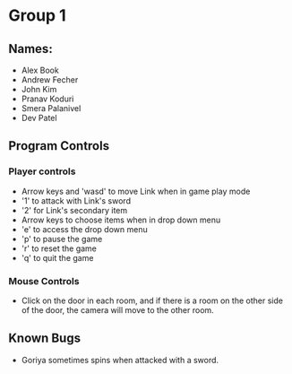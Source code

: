 # Group 1
## Names:
- Alex Book
- Andrew Fecher
- John Kim
- Pranav Koduri
- Smera Palanivel
- Dev Patel

## Program Controls
### Player controls
- Arrow keys and 'wasd' to move Link when in game play mode
- '1' to attack with Link's sword
- '2' for Link's secondary item
- Arrow keys to choose items when in drop down menu
- 'e' to access the drop down menu
- 'p' to pause the game
- 'r' to reset the game
- 'q' to quit the game

### Mouse Controls
- Click on the door in each room, and if there is a room on the other side of the door, the camera will move to the other room.

## Known Bugs
- Goriya sometimes spins when attacked with a sword.
